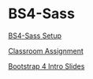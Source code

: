 # BS4-Sass
[BS4-Sass Setup](
https://hackmd.io/s/HJmF9fWwQ)

[Classroom Assignment](
https://classroom.github.com/a/j7Tuu4cX)

[Bootstrap 4 Intro Slides](./blob/master/Bootstrap4.pdf)
